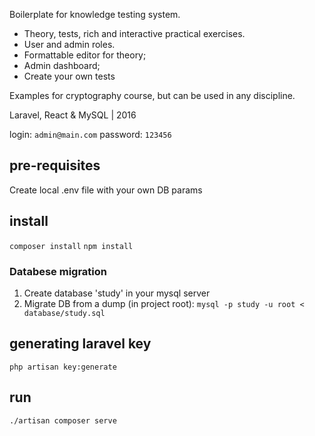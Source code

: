 Boilerplate for knowledge testing system.

- Theory, tests, rich and interactive practical exercises. 
- User and admin roles.
- Formattable editor for theory; 
- Admin dashboard;
- Create your own tests

Examples for cryptography course, but can be used in any discipline.

Laravel, React & MySQL | 2016

login:
`admin@main.com`
password:
`123456`

## pre-requisites 
Create local .env file with your own DB params 

## install

`composer install`
`npm install`

### Databese migration
1. Create database 'study' in your mysql server
2. Migrate DB from a dump (in project root):
`mysql -p study -u root < database/study.sql`

## generating laravel key
`php artisan key:generate`

## run
`./artisan composer serve`